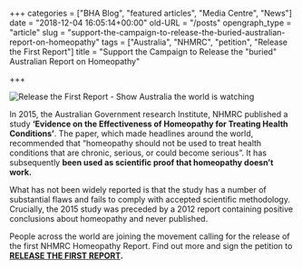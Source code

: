 +++
categories = ["BHA Blog", "featured articles", "Media Centre", "News"]
date = "2018-12-04 16:05:14+00:00"
old-URL = "/posts"
opengraph_type = "article"
slug = "support-the-campaign-to-release-the-buried-australian-report-on-homeopathy"
tags = ["Australia", "NHMRC", "petition", "Release the First Report"]
title = "Support the Campaign to Release the \"buried\" Australian Report on Homeopathy"

+++

![Release the First Report - Show Australia the world is watching](https://res.cloudinary.com/homeopathyuk/v1557403245/bha/Show-Australia-the-world-is-watching-1024x512.png)

In 2015, the Australian Government research Institute, NHMRC published a study **‘Evidence on the Effectiveness of Homeopathy for Treating Health Conditions’**. The paper, which made headlines around the world, recommended that “homeopathy should not be used to treat health conditions that are chronic, serious, or could become serious”. It has subsequently **been used as scientific proof that homeopathy doesn’t work.**

What has not been widely reported is that the study has a number of substantial flaws and fails to comply with accepted scientific methodology. Crucially, the 2015 study was preceded by a 2012 report containing positive conclusions about homeopathy and never published.

People across the world are joining the movement calling for the release of the first NHMRC Homeopathy Report. Find out more and sign the petition to **[RELEASE THE FIRST REPORT](https://releasethefirstreport.com/).**

